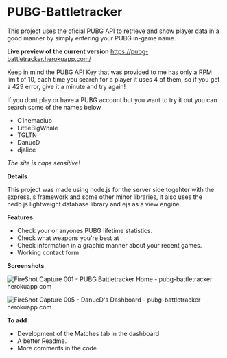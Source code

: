 # PUBG-Battletracker
This project uses the oficial PUBG API to retrieve and show player data in a good manner by simply entering your PUBG in-game name.

**Live preview of the current version**
https://pubg-battletracker.herokuapp.com/

Keep in mind the PUBG API Key that was provided to me has only a RPM limit of 10, each time you search for a player it uses 4 of them, so if you get a 429 error, give it a minute and try again!

If you dont play or have a PUBG account but you want to try it out you can search some of the names below
* C1nemaclub
* LittleBigWhale
* TGLTN
* DanucD
* djalice

*The site is caps sensitive!*

**Details**

This project was made using node.js for the server side togehter with the express.js framework and some other minor libraries, it also uses the nedb.js lightweight database library and ejs as a view engine.

**Features**

* Check your or anyones PUBG lifetime statistics.
* Check what weapons you're best at
* Check information in a  graphic manner about your recent games.
* Working contact form

**Screenshots**


![FireShot Capture 001 - PUBG Battletracker Home - pubg-battletracker herokuapp com](https://user-images.githubusercontent.com/98051106/167229913-a9d674ca-abde-4059-8274-2b40fbbc9644.png)

![FireShot Capture 005 - DanucD's Dashboard - pubg-battletracker herokuapp com](https://user-images.githubusercontent.com/98051106/167230031-bd3ad193-5952-42b4-bd2b-c5e4d2b83bcb.png)



**To add**
* Development of the Matches tab in the dashboard
* A better Readme.
* More comments in the code
